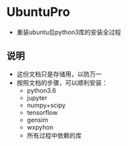 # UbuntuPro

- 重装ubuntu后python3库的安装全过程

## 说明

- 这份文档只是存储用，以防万一 
- 按照文档的步骤，可以顺利安装：
   + python3.6
   + jupyter
   + numpy+scipy
   + tensorflow
   + gensim
   + wxpyhon
   + 所有过程中依赖的库
